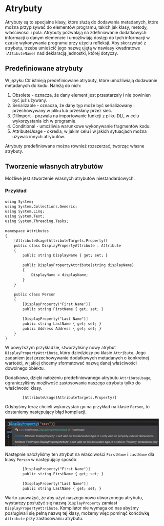 # Atrybuty

Atrybuty są to specjalne klasy, które służą do dodawania metadanych, które można przypisywać do elementów programu, takich jak klasy, metody, właściwości i pola. Atrybuty pozwalają na zdefiniowanie dodatkowych informacji o danym elemencie i umożliwiają dostęp do tych informacji w czasie wykonywania programu przy użyciu refleksji. Aby skorzystać z atrybutu, trzeba umieścić jego nazwę ujętą w nawiasy kwadratowe `[AttibuteName]` nad deklaracją jednostki, której dotyczy.

## Predefiniowane atrybuty 

W języku C# istnieją predefiniowane atrybuty, które umożliwiają dodawanie metadanych do kodu. Należą do nich:

1. Obsolete - oznacza, że dany element jest przestarzały i nie powinien być już używany.
2. Serializable - oznacza, że dany typ może być serializowany i przechowywany w pliku lub przesłany przez sieć.
3. DllImport - pozwala na importowanie funkcji z pliku DLL w celu wykorzystania ich w programie.
4. Conditional - umożliwia warunkowe wykonywanie fragmentów kodu.
5. AttributeUsage - określa, w jakim celu i w jakich sytuacjach można używać innych atrybutów. 

Atrybuty predefiniowane można również rozszerzać, tworząc własne atrybuty.

## Tworzenie własnych atrybutów 

Możliwe jest stworzenie własnych atrybutów niestandardowych.

### Przykład

```
using System;
using System.Collections.Generic;
using System.Linq;
using System.Text;
using System.Threading.Tasks;

namespace Attributes
{
    [AttributeUsage(AttributeTargets.Property)]
    public class DisplayPropertyAttribute : Attribute
    {
        public string DisplayName { get; set; }

        public DisplayPropertyAttribute(string displayName)
        {
            DisplayName = displayName;
        }
    }

    public class Person
    {
        [DisplayProperty("First Name")]
        public string FirstName { get; set; }

        [DisplayProperty("Last Name")]
        public string LastName { get; set; }
        public Address Address { get; set; }
    }
}
```

W powyższym przykładzie, stworzyliśmy nowy atrybut `DisplayPropertyAttribute`, który dziedziczy po klasie `Attribute`. Jego zadaniem jest przechowywanie dodatkowych metadanych o konkretnej wartości, w jakiej chcemy sformatować nazwę danej właściwości dowolnego obiektu. 

Dodatkowo, dzięki nałożeniu predefiniowanego atrybutu `AttributeUsage`, ograniczyliśmy możliwość zastosowania naszego atrybutu tylko do właściwości klasy.

```
        [AttributeUsage(AttributeTargets.Property)]
```

Gdybyśmy teraz chcieli wykorzystać go na przykład na klasie `Person`, to dostaniemy następujący błąd kompilacji.

![AttributeUsage error](AttributeUsage.jpg) 


Następnie nałożyliśmy ten atrybut na właściwości `FirstName` i `LastName` dla klasy `Person` w następujący sposób:

```
        [DisplayProperty("First Name")]
        public string FirstName { get; set; }

        [DisplayProperty("Last Name")]
        public string LastName { get; set; }
```

Warto zauważyć, że aby użyć naszego nowo utworzonego atrybutu, wystarczy posłużyć się nazwą `DisplayProperty` zamiast `DisplayPropertyAttribute`. Kompilator nie wymaga od nas abyśmy posługiwali się pełną nazwą tej klasy, możemy więc pominąć końcówkę `Attribute` przy zastosowaniu atrybutu.

